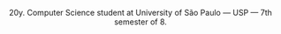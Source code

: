 <div align="center">
  <p>20y. Computer Science student at University of São Paulo — USP — 7th semester of 8.</p>
</div>
